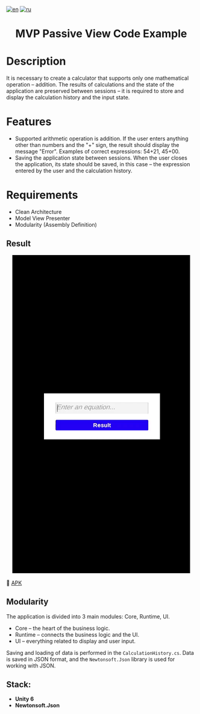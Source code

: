 [![en](https://img.shields.io/badge/lang-en-red.svg)](README.md)
[![ru](https://img.shields.io/badge/lang-ru-yellow.svg)](README.ru-RU.md)

<h1 align="center">MVP Passive View Code Example</h1>

# Description

It is necessary to create a calculator that supports only one mathematical operation – addition. The results of calculations and the state of the application are preserved between sessions – it is required to store and display the calculation history and the input state.

# Features

* Supported arithmetic operation is addition. If the user enters anything other than numbers and the "+" sign, the result should display the message "Error". Examples of correct expressions: 54+21, 45+00.
* Saving the application state between sessions. When the user closes the application, its state should be saved, in this case – the expression entered by the user and the calculation history.

# Requirements

* Clean Architecture  
* Model View Presenter  
* Modularity (Assembly Definition)

## Result
<p align="center">
  <img src="result.gif" alt="Example">
</p>

📱 [APK](Result.apk)

## Modularity

The application is divided into 3 main modules: Core, Runtime, UI.  
* Core – the heart of the business logic.  
* Runtime – connects the business logic and the UI.  
* UI – everything related to display and user input.

Saving and loading of data is performed in the `CalculationHistory.cs`. Data is saved in JSON format, and the `Newtonsoft.Json` library is used for working with JSON.

## Stack:
* **Unity 6**
* **Newtonsoft.Json**